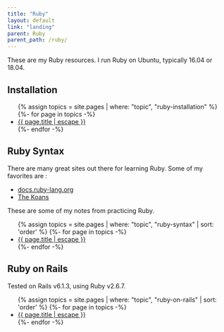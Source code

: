 ```yaml
---
title: "Ruby"
layout: default
link: "landing"
parent: Ruby
parent_path: /ruby/
---
```

These are my Ruby resources. I run Ruby on Ubuntu, typically 16.04 or 18.04.

## Installation
<ul>
  {% assign topics = site.pages | where: "topic", "ruby-installation" %}
  {%- for page in topics -%}
  <li>
    <a href="{{ page.url | relative_url }}">{{ page.title | escape }}</a>
  </li>
  {%- endfor -%}
</ul>

## Ruby Syntax
There are many great sites out there for learning Ruby. Some of my favorites are :
* [docs.ruby-lang.org](https://docs.ruby-lang.org/en/2.4.0/)
* [The Koans](http://rubykoans.com)

These are some of my notes from practicing Ruby.

<ul>
{% assign topics = site.pages | where: "topic", "ruby-syntax" | sort: 'order' %}
{%- for page in topics -%}
  <li>
    <a href="{{ page.url | relative_url }}">
      {{ page.title | escape }}
    </a>
  </li>
{%- endfor -%}
</ul>


## Ruby on Rails
Tested on Rails v6.1.3, using Ruby v2.6.7.

<ul>
{% assign topics = site.pages | where: "topic", "ruby-on-rails" | sort: 'order' %}
{%- for page in topics -%}
  <li>
    <a href="{{ page.url | relative_url }}">
      {{ page.title | escape }}
    </a>
  </li>
{%- endfor -%}
</ul>